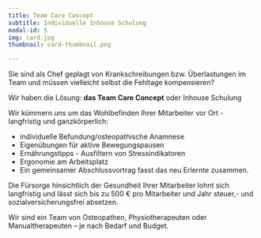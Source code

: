 ```yaml
---
title: Team Care Concept
subtitle: Individuelle Inhouse Schulung
modal-id: 5
img: card.jpg
thumbnail: card-thumbnail.png

---
```

Sie sind als Chef geplagt von Krankschreibungen bzw. Überlastungen im Team und  müssen vielleicht selbst die Fehltage kompensieren?

Wir haben die Lösung: **das Team Care Concept** oder Inhouse Schulung

Wir kümmern uns um das Wohlbefinden Ihrer Mitarbeiter vor Ort - langfristig und ganzkörperlich:

*	individuelle Befundung/osteopathische Anamnese
*	Eigenübungen für aktive Bewegungspausen
*	Ernährungstipps - Ausfiltern von Stressindikatoren
*	Ergonomie am Arbeitsplatz  
*	Ein gemeinsamer Abschlussvortrag fasst das neu Erlernte zusammen.

Die Fürsorge hinsichtlich der Gesundheit Ihrer Mitarbeiter lohnt sich langfristig und lässt sich bis zu 500 € pro Mitarbeiter und Jahr steuer,- und sozialversicherungsfrei absetzen.

Wir sind ein Team von Osteopathen, Physiotherapeuten oder Manualtherapeuten – je nach Bedarf und Budget.
